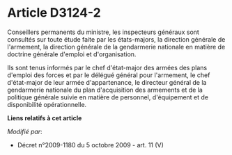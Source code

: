 # Article D3124-2

Conseillers permanents du ministre, les inspecteurs généraux sont consultés sur toute étude faite par les états-majors, la
direction générale de l'armement, la direction générale de la gendarmerie nationale en matière de doctrine générale d'emploi
et d'organisation. 

Ils sont tenus informés par le chef d'état-major des armées des plans d'emploi des forces et par le délégué général pour
l'armement, le chef d'état-major de leur armée d'appartenance, le directeur général de la gendarmerie nationale du plan
d'acquisition des armements et de la politique générale suivie en matière de personnel, d'équipement et de disponibilité
opérationnelle.

**Liens relatifs à cet article**

_Modifié par_:

  - Décret n°2009-1180 du 5 octobre 2009 - art. 11 (V)
